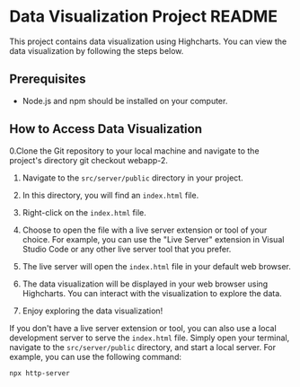 # Data Visualization Project README

This project contains data visualization using Highcharts. You can view the data visualization by following the steps below.

## Prerequisites

- Node.js and npm should be installed on your computer.

## How to Access Data Visualization

0.Clone the Git repository to your local machine and navigate to the project's directory git checkout webapp-2.
1. Navigate to the `src/server/public` directory in your project.

2. In this directory, you will find an `index.html` file.

3. Right-click on the `index.html` file.

4. Choose to open the file with a live server extension or tool of your choice. For example, you can use the "Live Server" extension in Visual Studio Code or any other live server tool that you prefer.

5. The live server will open the `index.html` file in your default web browser.

6. The data visualization will be displayed in your web browser using Highcharts. You can interact with the visualization to explore the data.

7. Enjoy exploring the data visualization!

If you don't have a live server extension or tool, you can also use a local development server to serve the `index.html` file. Simply open your terminal, navigate to the `src/server/public` directory, and start a local server. For example, you can use the following command:

```bash
npx http-server
